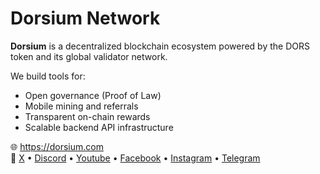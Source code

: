 # Dorsium Network

**Dorsium** is a decentralized blockchain ecosystem powered by the DORS token and its global validator network.

We build tools for:
- Open governance (Proof of Law)
- Mobile mining and referrals
- Transparent on-chain rewards
- Scalable backend API infrastructure

🌐 https://dorsium.com  
📣 [X](https://x.com/dorsium) • [Discord](https://discord.gg/7QGZZCnQd8) • [Youtube](https://www.youtube.com/@Dorsium) • [Facebook](https://www.facebook.com/dorsium) • [Instagram](https://www.instagram.com/dorsium/) • [Telegram](https://t.me/dorsium)

